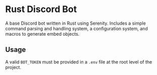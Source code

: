 # Rust Discord Bot

A base Discord bot written in Rust using Serenity. Includes a simple command parsing and handling system, a configuration system, and macros to generate embed objects.

## Usage

A valid `BOT_TOKEN` must be provided in a `.env` file at the root level of the project.